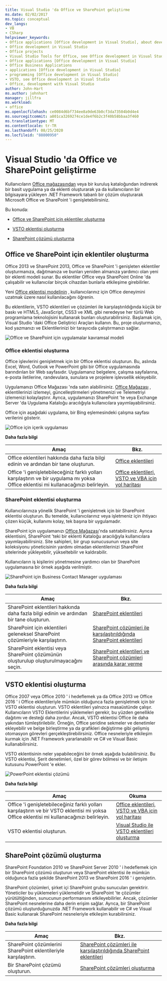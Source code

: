 ```yaml
---
title: Visual Studio 'da Office ve SharePoint geliştirme
ms.date: 02/02/2017
ms.topic: conceptual
dev_langs:
- VB
- CSharp
helpviewer_keywords:
- Office applications [Office development in Visual Studio], about developing applications
- Office development in Visual Studio
- Office projects
- Visual Studio Tools for Office, see Office development in Visual Studio
- Office applications [Office development in Visual Studio]
- Office Business Applications
- applications [Office development in Visual Studio]
- programming [Office development in Visual Studio]
- VSTO, see Office development in Visual Studio
- Office, development with Visual Studio
author: John-Hart
ms.author: johnhart
manager: jillfra
ms.workload:
- office
ms.openlocfilehash: ce0084d6bf734ee8a9de63b0cf3da73504b0d4e4
ms.sourcegitcommit: a801ca3269274ce1de4f6b2c3f40b58bbaa3f460
ms.translationtype: MT
ms.contentlocale: tr-TR
ms.lasthandoff: 08/25/2020
ms.locfileid: "88800950"
---
```

# <a name="office-and-sharepoint-development-in-visual-studio"></a>Visual Studio 'da Office ve SharePoint geliştirme
  Kullanıcıların [Office mağazasından](https://store.office.com/) veya bir kuruluş kataloğundan indirerek bir basit uygulama ya da eklenti oluşturarak ya da kullanıcıların bir bilgisayara yükleyen .NET Framework tabanlı bir çözüm oluşturarak Microsoft Office ve SharePoint 'i genişletebilirsiniz.

 Bu konuda:

- [Office ve SharePoint için eklentiler oluşturma](#Apps)

- [VSTO eklentisi oluşturma](#Add-ins)

- [SharePoint çözümü oluşturma](#Solutions)

## <a name="create-add-ins-for-office-and-sharepoint"></a><a name="Apps"></a> Office ve SharePoint için eklentiler oluşturma
 Office 2013 ve SharePoint 2013, Office ve SharePoint 'i genişleten eklentiler oluşturmanıza, dağıtmanıza ve bunları yeniden almanıza yardımcı olan yeni bir eklenti modeli sunar.  Bu eklentiler Office veya SharePoint Online 'da çalışabilir ve kullanıcılar birçok cihazdan bunlarla etkileşime girebilirler.

 Yeni [Office eklentisi modelinin](/office/dev/add-ins/overview/office-add-ins) , kullanıcılarınız için Office deneyimini uzatmak üzere nasıl kullanılacağını öğrenin.

 Bu eklentilerin, VSTO eklentileri ve çözümleri ile karşılaştırıldığında küçük bir baskı ve HTML5, JavaScript, CSS3 ve XML gibi neredeyse her türlü Web programlama teknolojisini kullanarak bunları oluşturabilirsiniz.  Başlamak için, Visual Studio 'daki Office Geliştirici Araçları kullanın. Bu, proje oluşturmanızı, kod yazmanızı ve Eklentilerinizi bir tarayıcıda çalıştırmanızı sağlar.

 ![Office ve SharePoint için uygulamalar kavramsal modeli](../vsto/media/officeandsharepointapps2015.png "Office ve SharePoint için uygulamalar kavramsal modeli")

### <a name="build-an-office-add-in"></a>Office eklentisi oluşturma
 Office işlevlerini genişletmek için bir Office eklentisi oluşturun. Bu, aslında Excel, Word, Outlook ve PowerPoint gibi bir Office uygulamasında barındırılan bir Web sayfasıdır. Uygulamanız belgelere, çalışma sayfalarına, e-posta iletilerine, randevulara, sunulara ve projelere işlevsellik ekleyebilir.

 Uygulamanızı Office Mağazası 'nda satın alabilirsiniz.  [Office Mağazası](https://store.office.com/) , eklentilerinizi izlemeyi, güncelleştirmeleri yönetmenizi ve Telemetriyi izlemenizi kolaylaştırır. Ayrıca, uygulamanızı SharePoint 'te veya Exchange Server 'da Uygulama Kataloğu aracılığıyla kullanıcılara yayımlayabilirsiniz.

 Office için aşağıdaki uygulama, bir Bing eşlemesindeki çalışma sayfası verilerini gösterir.

 ![Office için içerik uygulaması](../vsto/media/appforoffice.png "Office için içerik uygulaması")

 **Daha fazla bilgi**

|Amaç|Bkz.|
|--------|---------|
|Office eklentileri hakkında daha fazla bilgi edinin ve ardından bir tane oluşturun.|[Office eklentileri](/office/dev/add-ins/publish/publish)|
|Office 'i genişletebileceğiniz farklı yolları karşılaştırın ve bir uygulama mı yoksa Office eklentisi mi kullanacağınızı belirleyin.|[Office eklentileri, VSTO ve VBA için yol haritası](https://blogs.msdn.microsoft.com/officeapps/2013/06/18/roadmap-for-apps-for-office-vsto-and-vba/)|

### <a name="build-a-sharepoint-add-in"></a>SharePoint eklentisi oluşturma
 Kullanıcılarınıza yönelik SharePoint 'i genişletmek için bir SharePoint eklentisi oluşturun. Bu temelde, kullanıcılarınız veya işletmeniz için ihtiyacı çözen küçük, kullanımı kolay, tek başına bir uygulamadır.

 SharePoint için uygulamanızı [Office Mağazası](https://store.office.com/)'nda satıtabilirsiniz. Ayrıca eklentisini, SharePoint 'teki bir eklenti Kataloğu aracılığıyla kullanıcılara yayımlayabilirsiniz.  Site sahipleri, bir grup sunucusunun veya site koleksiyonu yöneticisinin yardımı olmadan eklentilerinizi SharePoint sitelerinde yükleyebilir, yükseltebilir ve kaldırabilir.

 Kullanıcıların iş kişilerini yönetmesine yardımcı olan bir SharePoint uygulamasına bir örnek aşağıda verilmiştir.

 ![SharePoint için Business Contact Manager uygulaması](../vsto/media/appforsharepoint.png "SharePoint için Business Contact Manager uygulaması")

 **Daha fazla bilgi**

|Amaç|Bkz.|
|--------|---------|
|SharePoint eklentileri hakkında daha fazla bilgi edinin ve ardından bir tane oluşturun.|[SharePoint eklentileri](/sharepoint/dev/sp-add-ins/sharepoint-add-ins)|
|SharePoint için eklentileri geleneksel SharePoint çözümleriyle karşılaştırın.|[SharePoint çözümleri ile karşılaştırıldığında SharePoint eklentileri](/sharepoint/dev/general-development/sharepoint-server-application-lifecycle-management)|
|SharePoint eklentisi veya SharePoint çözümünün oluşturulup oluşturulmayacağını seçin.|[SharePoint eklentileri ve SharePoint çözümleri arasında karar verme](/sharepoint/dev/general-development/sharepoint-server-application-lifecycle-management)|

## <a name="create-a-vsto-add-in"></a><a name="Add-ins"></a> VSTO eklentisi oluşturma
 Office 2007 veya Office 2010 ' i hedeflemek ya da Office 2013 ve Office 2016 ' i Office eklentileriyle mümkün olduğunca fazla genişletmek için bir VSTO eklentisi oluşturun. VSTO eklentileri yalnızca masaüstünde çalışır. Kullanıcıların VSTO Eklentilerini yüklemeleri gerekir, bu yüzden genellikle dağıtımı ve desteği daha zordur.  Ancak, VSTO eklentisi Office ile daha yakından tümleştirilebilir. Örneğin, Office şeridine sekmeler ve denetimler ekleyebilir ve belge birleştirme ya da grafikleri değiştirme gibi gelişmiş otomasyon görevleri gerçekleştirebilirsiniz. Office nesneleriyle etkileşim kurmak için .NET Framework yararlanabilir ve C# ve Visual Basic kullanabilirsiniz.

 VSTO eklentisinin neler yapabileceğini bir örnek aşağıda bulabilirsiniz. Bu VSTO eklentisi, Şerit denetimleri, özel bir görev bölmesi ve bir iletişim kutusunu PowerPoint 'e ekler.

 ![PowerPoint eklentisi çözümü](../vsto/media/powerpointaddin.png "PowerPoint eklentisi çözümü")

 **Daha fazla bilgi**

|Amaç|Okuma|
|--------|----------|
|Office 'i genişletebileceğiniz farklı yolları karşılaştırın ve bir VSTO eklentisi mi yoksa Office eklentisi mi kullanacağınızı belirleyin.|[Office eklentileri, VSTO ve VBA için yol haritası](https://blogs.msdn.microsoft.com/officeapps/2013/06/18/roadmap-for-apps-for-office-vsto-and-vba/)|
|VSTO eklentisi oluşturun.|[Visual Studio ile VSTO eklentileri oluşturma](create-vsto-add-ins-for-office-by-using-visual-studio.md)|

## <a name="create-a-sharepoint-solution"></a><a name="Solutions"></a> SharePoint çözümü oluşturma
 SharePoint Foundation 2010 ve SharePoint Server 2010 ' i hedeflemek için bir SharePoint çözümü oluşturun veya SharePoint eklentisi ile mümkün olduğunca fazla şekilde SharePoint 2013 ve SharePoint 2016 ' i genişletin.

 SharePoint çözümleri, şirket içi SharePoint grubu sunucuları gerektirir. Yöneticiler bu yüklemeleri yüklemelidir ve SharePoint 'te çözümler yürütültiğinden, sunucunun performansını etkileyebilirler. Ancak, çözümler SharePoint nesnelerine daha derin erişim sağlar. Ayrıca, bir SharePoint çözümü oluşturduğunuzda .NET Framework kullanabilir ve C# ve Visual Basic kullanarak SharePoint nesneleriyle etkileşim kurabilirsiniz.

 **Daha fazla bilgi**

|Amaç|Bkz.|
|--------|---------|
|SharePoint çözümlerini SharePoint eklentileriyle karşılaştırın.|[SharePoint çözümleri ile karşılaştırıldığında SharePoint eklentileri](/sharepoint/dev/general-development/sharepoint-server-application-lifecycle-management)|
|Bir SharePoint çözümü oluşturun.|[SharePoint çözümleri oluşturma](../sharepoint/create-sharepoint-solutions.md)|
